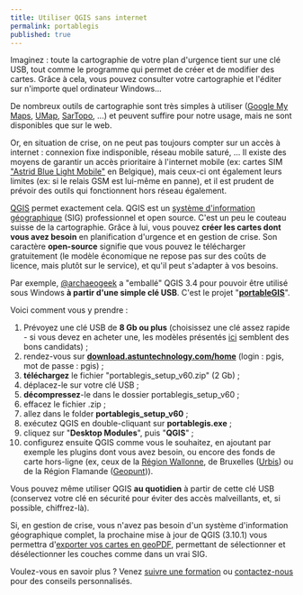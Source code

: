 ```yaml
---
title: Utiliser QGIS sans internet
permalink: portablegis
published: true
---
```


Imaginez : toute la cartographie de votre plan d'urgence tient sur une clé USB, tout comme le programme qui permet de créer et de modifier des cartes. Grâce à cela, vous pouvez consulter votre cartographie et l'éditer sur n'importe quel ordinateur Windows...

De nombreux outils de cartographie sont très simples à utiliser ([Google My Maps](https://www.google.com/maps/d/), [UMap](https://umap.openstreetmap.fr/nl/), [SarTopo](https://sartopo.com/map.html), ...) et peuvent suffire pour notre usage, mais ne sont disponibles que sur le web. 

Or, en situation de crise, on ne peut pas toujours compter sur un accès à internet : connexion fixe indisponible, réseau mobile saturé, ... Il existe des moyens de garantir un accès prioritaire à l'internet mobile (ex: cartes SIM ["Astrid Blue Light Mobile"](https://www.astrid.be/fr/services/blue-light-mobile) en Belgique), mais ceux-ci ont également leurs limites (ex: si le relais GSM est lui-même en panne), et il est prudent de prévoir des outils qui fonctionnent hors réseau également.

[QGIS](https://www.qgis.org/)  permet exactement cela. QGIS est un [système d'information géographique](https://fr.wikipedia.org/wiki/Syst%C3%A8me_d%27information_g%C3%A9ographique) (SIG) professionnel et open source. C'est un peu le couteau suisse de la cartographie. Grâce à lui, vous pouvez **créer les cartes dont vous avez besoin** en planification d'urgence et en gestion de crise. Son caractère **open-source** signifie que vous pouvez le télécharger gratuitement (le modèle économique ne repose pas sur des coûts de licence, mais plutôt sur le service), et qu'il peut s'adapter à vos besoins.

Par exemple, [@archaeogeek](https://gitlab.com/archaeogeek) a "emballé" QGIS 3.4 pour pouvoir être utilisé sous Windows **à partir d'une simple clé USB**. C'est le projet "[**portableGIS**](https://portablegis.xyz/post/get/)".

Voici comment vous y prendre :

1. Prévoyez une clé USB de **8 Gb ou plus** (choisissez une clé assez rapide - si vous devez en acheter une, les modèles présentés [ici](https://www.01net.com/actualites/le-top-10-des-meilleures-cles-usb-3-0-de-32-go-636582.html) semblent des bons candidats) ;
2. rendez-vous sur [**download.astuntechnology.com/home**](http://download.astuntechnology.com/home/) (login : pgis, mot de passe : pgis) ;
3. **téléchargez** le fichier "portablegis_setup_v60.zip" (2 Gb) ;
4. déplacez-le sur votre clé USB ;
5. **décompressez**-le dans le dossier portablegis_setup_v60 ;
6. effacez le fichier .zip ;
7. allez dans le folder **portablegis_setup_v60** ;
8. exécutez QGIS en double-cliquant sur **portablegis.exe** ;
9. cliquez sur "**Desktop Modules**", puis "**QGIS**" ;
10. configurez ensuite QGIS comme vous le souhaitez, en ajoutant par exemple les plugins dont vous avez besoin, ou encore des fonds de carte hors-ligne (ex, ceux de la [Région Wallonne](https://geoportail.wallonie.be/telecharger), de Bruxelles ([Urbis](http://urbisdownload.gis.irisnet.be/fr/temporality/)) ou de la Région Flamande ([Geopunt](http://www.geopunt.be/))).
	
Vous pouvez même utiliser QGIS **au quotidien** à partir de cette clé USB (conservez votre clé en sécurité pour éviter des accès malveillants, et, si possible, chiffrez-là).

Si, en gestion de crise, vous n'avez pas besoin d'un système d'information géographique complet, la prochaine mise à jour de QGIS (3.10.1) vous permettra d'[exporter vos cartes en geoPDF](https://blog.my-poppy.eu/qgis3_10), permettant de sélectionner et désélectionner les couches comme dans un vrai SIG.

Voulez-vous en savoir plus ? Venez [suivre une formation](https://blog.my-poppy.eu/workshops/) ou [contactez-nous](info@my-poppy.eu) pour des conseils personnalisés.


